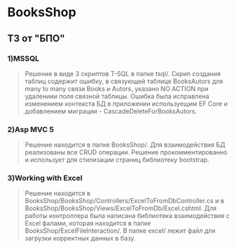# BooksShop
## ТЗ от "БПО" 

### 1)MSSQL
>Решение в виде 3 скриптов T-SQL в папке tsql/. Скрип создания таблиц содержит ошибку, в связующей таблице BooksAutors для many to many связи Books и Autors, указано NO ACTION при удалениии поля связной таблицы. Ошибка была исправлена изменением контекста БД в приложении используещим EF Core и добавлением миграции - CascadeDeleteForBooksAutors. 
 
### 2)Asp MVC 5 
>Решение находится в папке BooksShop/. Для взаимодействия БД реализованы все CRUD операции. Решение прокомментированно и использует для стилизации страниц библиотеку bootstrap. 
 
### 3)Working with Excel 
>Решение находится в BooksShop/BooksShop/Controllers/ExсelToFromDbController.cs и в BooksShop/BooksShop/Views/ExcelToFromDb/Excel.cshtml. Для работы контроллера была написана библиотека взаимодействия с Excel фалами, которая находится в папке BooksShop/ExcelFileInteraction/. В папке excel/ лежит файл для загрузки корректных данных в базу.
